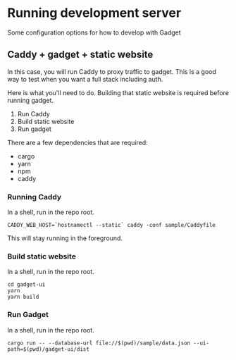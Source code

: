 # Running development server

Some configuration options for how to develop with Gadget

## Caddy + gadget + static website

In this case, you will run Caddy to proxy traffic to gadget. This is a good way to test when you want a full stack including auth.

Here is what you'll need to do. Building that static website is required before running gadget.

1. Run Caddy
2. Build static website
3. Run gadget

There are a few dependencies that are required:
- cargo
- yarn
- npm
- caddy

### Running Caddy

In a shell, run in the repo root.

```
CADDY_WEB_HOST=`hostnamectl --static` caddy -conf sample/Caddyfile
```

This will stay running in the foreground.

### Build static website

In a shell, run in the repo root.

```
cd gadget-ui
yarn
yarn build
```

### Run Gadget

In a shell, run in the repo root.

```
cargo run -- --database-url file://$(pwd)/sample/data.json --ui-path=$(pwd)/gadget-ui/dist
```
